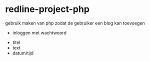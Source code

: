 # redline-project-php

gebruik maken van php zodat de gebruiker een blog kan toevoegen

- inloggen met wachtwoord
* titel
* text
* datum/tijd


